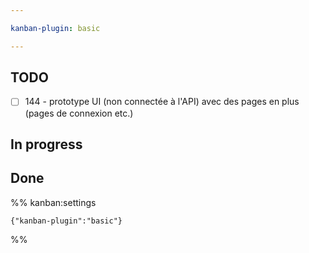 ```yaml
---

kanban-plugin: basic

---
```


## TODO

- [ ] 144 - prototype UI (non connectée à l'API) avec des pages en plus (pages de connexion etc.)


## In progress



## Done





%% kanban:settings
```
{"kanban-plugin":"basic"}
```
%%